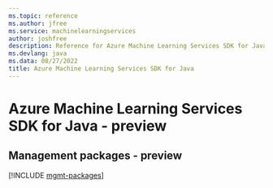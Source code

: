 ```yaml
---
ms.topic: reference
ms.author: jfree
ms.service: machinelearningservices
author: joshfree
description: Reference for Azure Machine Learning Services SDK for Java
ms.devlang: java
ms.data: 08/27/2022
title: Azure Machine Learning Services SDK for Java
---
```

# Azure Machine Learning Services SDK for Java - preview

## Management packages - preview
[!INCLUDE [mgmt-packages](machine-learning-services-mgmt-index.md)]